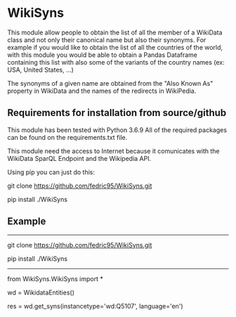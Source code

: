 # WikiSyns


This module allow people to obtain the list of all the member of a WikiData class and not only their canonical name but also their synonyms.
For example if you would like to obtain the list of all the countries of the world, with this module you would be able to obtain a Pandas Dataframe containing this list with also some of the variants of the country names (ex: USA, United States, ...)

The synonyms of a given name are obtained from the "Also Known As" property in WikiData and the names of the redirects in WikiPedia.


## Requirements for installation from source/github
This module has been tested with Python 3.6.9
All of the required packages can be found on the requirements.txt file.

This module need the access to Internet because it comunicates with the WikiData SparQL Endpoint and the Wikipedia API.

Using pip you can just do this:

git clone https://github.com/fedric95/WikiSyns.git

pip install ./WikiSyns


## Example

-------------------------

git clone https://github.com/fedric95/WikiSyns.git

pip install ./WikiSyns

-------------------------

from WikiSyns.WikiSyns import *

wd = WikidataEntities()

res = wd.get_syns(instancetype='wd:Q5107', language='en')
